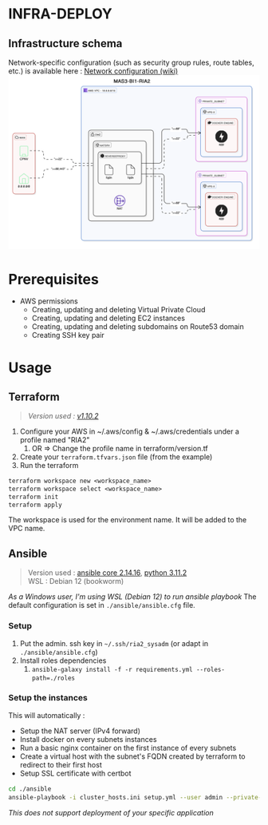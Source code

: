 # INFRA-DEPLOY

## Infrastructure schema
Network-specific configuration (such as security group rules, route tables, etc.) is available here : [Network configuration (wiki)](https://github.com/CPNV-ES-BI1-RIA2-ETL-INTERNAL-SOURCE/INFRA-DEPLOY-ELT/wiki/Network-configuration)
![infra_v0.1](assets/infra.svg)
# Prerequisites
- AWS permissions
	- Creating, updating and deleting Virtual Private Cloud
	- Creating, updating and deleting EC2 instances
	- Creating, updating and deleting subdomains on Route53 domain
	- Creating SSH key pair
# Usage
## Terraform
>*Version used : [v1.10.2](https://releases.hashicorp.com/terraform/1.10.2/)*

1. Configure your AWS in ~/.aws/config & ~/.aws/credentials under a profile named "RIA2"
	1. OR => Change the profile name in terraform/version.tf
2. Create your `terraform.tfvars.json` file (from the example)
3. Run the terraform
```
terraform workspace new <workspace_name>
terraform workspace select <workspace_name>
terraform init
terraform apply
```
The workspace is used for the environment name. It will be added to the VPC name.
## Ansible
> Version used : [ansible core 2.14.16](https://docs.ansible.com/ansible/latest/roadmap/ROADMAP_2_14.html), [python 3.11.2](https://www.python.org/downloads/release/python-3112/) <br>
> WSL : Debian 12 (bookworm)

*As a Windows user, I'm using WSL (Debian 12) to run ansible playbook*
The default configuration is set in `./ansible/ansible.cfg` file.
### Setup
1. Put the admin. ssh key in `~/.ssh/ria2_sysadm` (or adapt in `./ansible/ansible.cfg`)
2. Install roles dependencies
	1. `ansible-galaxy install -f -r requirements.yml --roles-path=./roles`
### Setup the instances
This will automatically :
- Setup the NAT server (IPv4 forward)
- Install docker on every subnets instances
- Run a basic nginx container on the first instance of every subnets
- Create a virtual host with the subnet's FQDN created by terraform to redirect to their first host
- Setup SSL certificate with certbot

```bash
cd ./ansible
ansible-playbook -i cluster_hosts.ini setup.yml --user admin --private-key ~/.ssh/ria2_sysadm
```
*This does not support deployment of your specific application*